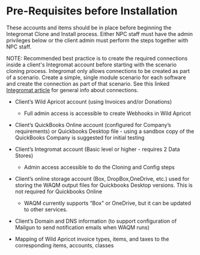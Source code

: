 # Pre-Requisites before Installation

These accounts and items should be in place before beginning the Integromat Clone and Install process.  Either NPC staff must have the admin privileges below or the client admin must perform the steps together with NPC staff.

NOTE:  Recommended best practice is to create the required connections inside a client's Integromat account before starting with the scenario cloning process.  Integromat only allows connections to be created as part of a scenario.  Create a simple, single module scenario for each software and create the connection as part of that scenario.  See this linked [Integromat article](https://www.integromat.com/en/help/connecting-to-services) for general info about connections.  

* Client’s Wild Apricot account \(using Invoices and/or Donations\) 
  * Full admin access is accessible to create Webhooks in Wild Apricot



* Client’s QuickBooks Online account \(configured for Company’s requirements\) or Quickbooks Desktop file - using a sandbox copy of the QuickBooks Company is suggested for initial testing



* Client’s Integromat account \(Basic level or higher - requires 2 Data Stores\) 
  * Admin access accessible to do the Cloning and Config steps



* Client’s online storage account \(Box, DropBox,OneDrive, etc.\) used for storing the WAQM output files for Quickbooks Desktop versions.  This is not required for Quickbooks Online
  * WAQM currently supports “Box” or OneDrive, but it can be updated to other services.



* Client’s Domain and DNS information  \(to support configuration of Mailgun to send notification emails when WAQM runs\) 



* Mapping of Wild Apricot invoice types, items, and taxes to the corresponding items, accounts, classes



